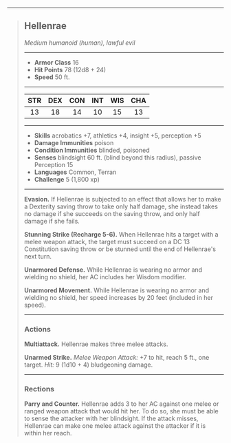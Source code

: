 ***
> ## Hellenrae
> *Medium humanoid (human), lawful evil*
> 
> ***
> 
> - **Armor Class** 16
> - **Hit Points** 78 (12d8 + 24)
> - **Speed** 50 ft.
> 
> ***
> 
> |STR|DEX|CON|INT|WIS|CHA|
> |:---:|:---:|:---:|:---:|:---:|:---:|
> |13|18|14|10|15|13|
> 
> ***
> 
> - **Skills** acrobatics +7, athletics +4, insight +5, perception +5
> - **Damage Immunities** poison
> - **Condition Immunities** blinded, poisoned
> - **Senses** blindsight 60 ft. (blind beyond this radius), passive Perception 15
> - **Languages** Common, Terran
> - **Challenge** 5 (1,800 xp)
> 
> ***
> 
> **Evasion.** If Hellenrae is subjected to an effect that allows her to make a Dexterity saving throw to take only half damage, she instead takes no damage if she succeeds on the saving throw, and only half damage if she fails.
> 
> **Stunning Strike (Recharge 5-6).** When Hellenrae hits a target with a melee weapon attack, the target must succeed on a DC 13 Constitution saving throw or be stunned until the end of Hellenrae's next turn.
> 
> **Unarmored Defense.** While Hellenrae is wearing no armor and wielding no shield, her AC includes her Wisdom modifier.
> 
> **Unarmored Movement.** While Hellenrae is wearing no armor and wielding no shield, her speed increases by 20 feet (included in her speed).
> 
> ***
> 
> ### Actions
> **Multiattack.** Hellenrae makes three melee attacks.
> 
> **Unarmed Strike.** *Melee Weapon Attack:* +7 to hit, reach 5 ft., one target. *Hit:* 9 (1d10 + 4) bludgeoning damage.
> 
> ***
> 
> ### Rections
> **Parry and Counter.** Hellenrae adds 3 to her AC against one melee or ranged weapon attack that would hit her. To do so, she must be able to sense the attacker with her blindsight. If the attack misses, Hellenrae can make one melee attack against the attacker if it is within her reach.